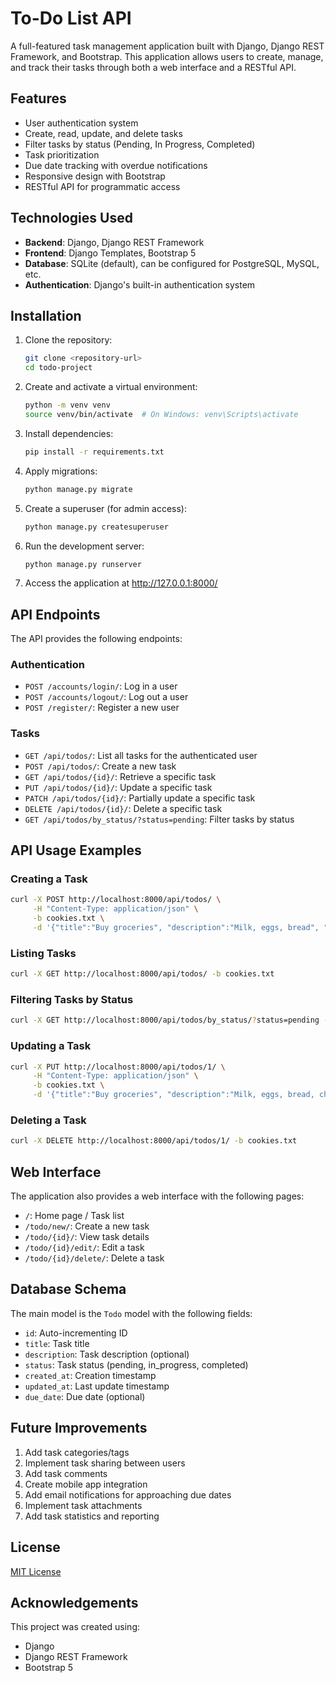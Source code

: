 # To-Do List API

A full-featured task management application built with Django, Django REST Framework, and Bootstrap. This application allows users to create, manage, and track their tasks through both a web interface and a RESTful API.

## Features

- User authentication system
- Create, read, update, and delete tasks
- Filter tasks by status (Pending, In Progress, Completed)
- Task prioritization
- Due date tracking with overdue notifications
- Responsive design with Bootstrap
- RESTful API for programmatic access

## Technologies Used

- **Backend**: Django, Django REST Framework
- **Frontend**: Django Templates, Bootstrap 5
- **Database**: SQLite (default), can be configured for PostgreSQL, MySQL, etc.
- **Authentication**: Django's built-in authentication system

## Installation

1. Clone the repository:
   ```bash
   git clone <repository-url>
   cd todo-project
   ```

2. Create and activate a virtual environment:
   ```bash
   python -m venv venv
   source venv/bin/activate  # On Windows: venv\Scripts\activate
   ```

3. Install dependencies:
   ```bash
   pip install -r requirements.txt
   ```

4. Apply migrations:
   ```bash
   python manage.py migrate
   ```

5. Create a superuser (for admin access):
   ```bash
   python manage.py createsuperuser
   ```

6. Run the development server:
   ```bash
   python manage.py runserver
   ```

7. Access the application at http://127.0.0.1:8000/

## API Endpoints

The API provides the following endpoints:

### Authentication

- `POST /accounts/login/`: Log in a user
- `POST /accounts/logout/`: Log out a user
- `POST /register/`: Register a new user

### Tasks

- `GET /api/todos/`: List all tasks for the authenticated user
- `POST /api/todos/`: Create a new task
- `GET /api/todos/{id}/`: Retrieve a specific task
- `PUT /api/todos/{id}/`: Update a specific task
- `PATCH /api/todos/{id}/`: Partially update a specific task
- `DELETE /api/todos/{id}/`: Delete a specific task
- `GET /api/todos/by_status/?status=pending`: Filter tasks by status

## API Usage Examples

### Creating a Task

```bash
curl -X POST http://localhost:8000/api/todos/ \
     -H "Content-Type: application/json" \
     -b cookies.txt \
     -d '{"title":"Buy groceries", "description":"Milk, eggs, bread", "status":"pending", "due_date":"2023-12-31T12:00:00"}'
```

### Listing Tasks

```bash
curl -X GET http://localhost:8000/api/todos/ -b cookies.txt
```

### Filtering Tasks by Status

```bash
curl -X GET http://localhost:8000/api/todos/by_status/?status=pending -b cookies.txt
```

### Updating a Task

```bash
curl -X PUT http://localhost:8000/api/todos/1/ \
     -H "Content-Type: application/json" \
     -b cookies.txt \
     -d '{"title":"Buy groceries", "description":"Milk, eggs, bread, cheese", "status":"completed", "due_date":"2023-12-31T12:00:00"}'
```

### Deleting a Task

```bash
curl -X DELETE http://localhost:8000/api/todos/1/ -b cookies.txt
```

## Web Interface

The application also provides a web interface with the following pages:

- `/`: Home page / Task list
- `/todo/new/`: Create a new task
- `/todo/{id}/`: View task details
- `/todo/{id}/edit/`: Edit a task
- `/todo/{id}/delete/`: Delete a task

## Database Schema

The main model is the `Todo` model with the following fields:

- `id`: Auto-incrementing ID
- `title`: Task title
- `description`: Task description (optional)
- `status`: Task status (pending, in_progress, completed)
- `created_at`: Creation timestamp
- `updated_at`: Last update timestamp
- `due_date`: Due date (optional)

## Future Improvements

1. Add task categories/tags
2. Implement task sharing between users
3. Add task comments
4. Create mobile app integration
5. Add email notifications for approaching due dates
6. Implement task attachments
7. Add task statistics and reporting

## License

[MIT License](LICENSE)

## Acknowledgements

This project was created using:
- Django
- Django REST Framework
- Bootstrap 5
